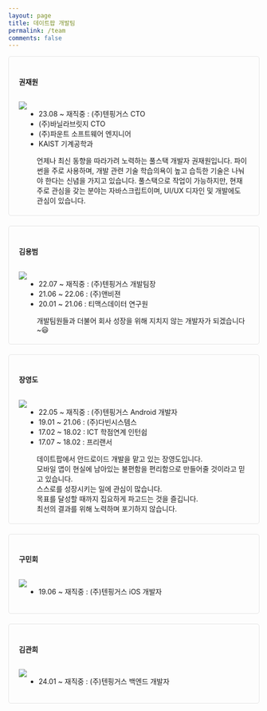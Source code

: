 ```yaml
---
layout: page
title: 데이트팝 개발팀
permalink: /team
comments: false
---
```


<style>
.team h2 {
    font-family: 'Pretendard';
}
.team h4 {
    font-family: 'Pretendard';
    padding-bottom: 12px;
}
.member-box {
    margin-bottom: 20px;
    padding: 20px;
    border: 1px solid #e5e5e5;
    border-radius: 5px;
    max-width: 700px;
}
.member-box li {
    font-size: 14px;
}
.flex {
    display: flex;
}
.quote {
    margin-left: 20px;
    font-size: 14px;
}
</style>

<div class="team">

<div class="member-box">
    <div class="flex">
        <h4 style="flex-grow: 1;">권재원</h4>
    </div>
    <div class="flex">
        <div>
            <img src="https://avatars.githubusercontent.com/u/5336742?s=140&v=4" />
        </div>
        <div>
            <ul>
                <li>23.08 ~ 재직중 : (주)텐핑거스 CTO</li>
                <li>(주)바닐라브릿지 CTO</li>
                <li>(주)파운트 소프트웨어 엔지니어</li>
                <li>KAIST 기계공학과</li>
            </ul>
            <div class="quote">
                언제나 최신 동향을 따라가려 노력하는 풀스택 개발자 권재원입니다. 파이썬을 주로 사용하며, 개발 관련 기술 학습의욕이 높고 습득한 기술은 나눠야 한다는 신념을 가지고 있습니다. 풀스택으로 작업이 가능하지만, 현재 주로 관심을 갖는 분야는 자바스크립트이며, UI/UX 디자인 및 개발에도 관심이 있습니다.
            </div>
        </div>
    </div>
</div>

<div class="member-box">
    <div class="flex">
        <h4 style="flex-grow: 1;">김용범</h4>
    </div>
    <div class="flex">
        <div>
            <img src="https://avatars.githubusercontent.com/u/108647896?s=140&v=4" />
        </div>
        <div>
            <ul>
                <li>22.07 ~ 재직중 : (주)텐핑거스 개발팀장</li>
                <li>21.06 ~ 22.06 : (주)앤비젼</li>
                <li>20.01 ~ 21.06 : 티맥스데이터 연구원</li>
            </ul>
            <div class="quote">
                개발팀원들과 더불어 회사 성장을 위해 지치지 않는 개발자가 되겠습니다~😃
            </div>
        </div>
    </div>
</div>

<div class="member-box">
    <div class="flex">
        <h4 style="flex-grow: 1;">장영도</h4>
    </div>
    <div class="flex">
        <div>
            <img src="https://avatars.githubusercontent.com/u/19370688?s=140&v=4" />
        </div>
        <div>
            <ul>
                <li>22.05 ~ 재직중 : (주)텐핑거스 Android 개발자</li>
                <li>19.01 ~ 21.06 : (주)다빈시스템스</li>
                <li>17.02 ~ 18.02 : ICT 학점연계 인턴쉽</li>
                <li>17.07 ~ 18.02 : 프리랜서</li>
            </ul>
            <div class="quote">
데이트팝에서 안드로이드 개발을 맡고 있는 장영도입니다.<br />
모바일 앱이 현실에 남아있는 불편함을 편리함으로 만들어줄 것이라고 믿고 있습니다.<br />
스스로를 성장시키는 일에 관심이 많습니다.<br />
목표를 달성할 때까지 집요하게 파고드는 것을 즐깁니다.<br />
최선의 결과를 위해 노력하며 포기하지 않습니다.
            </div>
        </div>
    </div>
</div>

<div class="member-box">
    <div class="flex">
        <h4 style="flex-grow: 1;">구민회</h4>
    </div>
    <div class="flex">
        <div>
            <img src="https://avatars.githubusercontent.com/u/27220138?s=140&v=4" />
        </div>
        <div>
            <ul>
                <li>19.06 ~ 재직중 : (주)텐핑거스 iOS 개발자</li>
            </ul>
            <div class="quote"></div>
        </div>
    </div>
</div>

<div class="member-box">
    <div class="flex">
        <h4 style="flex-grow: 1;">김관희</h4>
    </div>
    <div class="flex">
        <div>
            <img src="https://avatars.githubusercontent.com/u/89123869?s=140&v=4" />
        </div>
        <div>
            <ul>
                <li>24.01 ~ 재직중 : (주)텐핑거스 백엔드 개발자</li>
            </ul>
        </div>
    </div>
</div>

</div>
